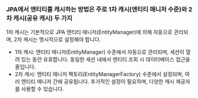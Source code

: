### JPA에서 엔티티를 캐시하는 방법은 주로 1차 캐시(엔티티 매니저 수준)와 2차 캐시(공유 캐시) 두 가지
1차 캐시는 기본적으로 JPA 엔티티 매니저(EntityManager)에 의해 자동으로 관리되며, 2차 캐시는 명시적으로 설정해야 합니다.

- 1차 캐시: 엔티티 매니저(EntityManager) 수준에서 자동으로 관리되며, 세션이 열려 있는 동안 유효합니다. 동일한 세션 내에서 엔티티 조회 시 데이터베이스 접근을 줄입니다.
- 2차 캐시: 엔티티 매니저 팩토리(EntityManagerFactory) 수준에서 설정되며, 여러 엔티티 매니저 간에 공유됩니다. 추가적인 설정이 필요하며, 다양한 캐시 제공자를 사용할 수 있습니다.
